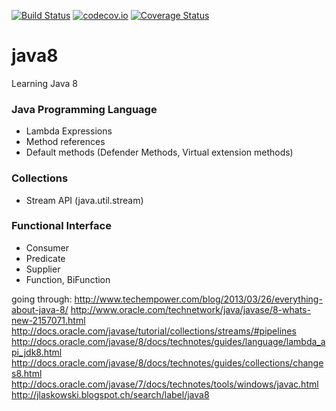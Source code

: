 [![Build Status](https://travis-ci.org/bzawadka/java8.png?branch=master)](https://travis-ci.org/bzawadka/java8)
[![codecov.io](https://codecov.io/github/bzawadka/java8/coverage.svg?branch=master)](https://codecov.io/github/bzawadka/java8?branch=master)
[![Coverage Status](https://coveralls.io/repos/bzawadka/java8/badge.svg?branch=master&service=github)](https://coveralls.io/github/bzawadka/java8?branch=master)

# java8
Learning Java 8

### Java Programming Language
- Lambda Expressions
- Method references
- Default methods (Defender Methods, Virtual extension methods)

### Collections
- Stream API (java.util.stream)

### Functional Interface
- Consumer
- Predicate
- Supplier
- Function, BiFunction

going through:
http://www.techempower.com/blog/2013/03/26/everything-about-java-8/
http://www.oracle.com/technetwork/java/javase/8-whats-new-2157071.html
http://docs.oracle.com/javase/tutorial/collections/streams/#pipelines
http://docs.oracle.com/javase/8/docs/technotes/guides/language/lambda_api_jdk8.html
http://docs.oracle.com/javase/8/docs/technotes/guides/collections/changes8.html
http://docs.oracle.com/javase/7/docs/technotes/tools/windows/javac.html
http://jlaskowski.blogspot.ch/search/label/java8
